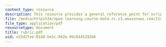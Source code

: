 ```yaml
---
content_type: resource
description: This resource provides a general reference point for script analysis.
file: /media/https%3A/open-learning-course-data-rc.s3.amazonaws.com/21m-710-script-analysis-fall-2005/e15d2fee0140be5c942e99c0445292b8_rubric.pdf
file_type: application/pdf
resourcetype: Document
title: rubric.pdf
uid: e15d2fee-0140-be5c-942e-99c0445292b8
---
```

